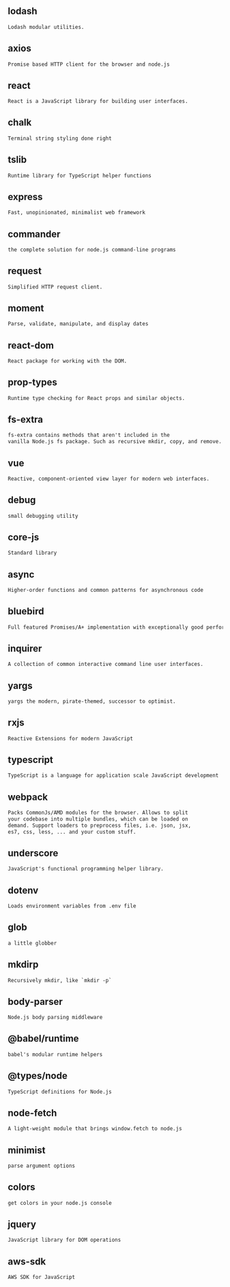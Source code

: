 ## lodash
```txt
Lodash modular utilities.
```

## axios
```txt
Promise based HTTP client for the browser and node.js
```

## react
```txt
React is a JavaScript library for building user interfaces.
```

## chalk
```txt
Terminal string styling done right
```

## tslib
```txt
Runtime library for TypeScript helper functions
```

## express
```txt
Fast, unopinionated, minimalist web framework
```

## commander
```txt
the complete solution for node.js command-line programs
```

## request
```txt
Simplified HTTP request client.
```

## moment
```txt
Parse, validate, manipulate, and display dates
```

## react-dom
```txt
React package for working with the DOM.
```

## prop-types
```txt
Runtime type checking for React props and similar objects.
```

## fs-extra
```txt
fs-extra contains methods that aren't included in the
vanilla Node.js fs package. Such as recursive mkdir, copy, and remove.
```

## vue
```txt
Reactive, component-oriented view layer for modern web interfaces.
```

## debug
```txt
small debugging utility
```

## core-js
```txt
Standard library
```

## async
```txt
Higher-order functions and common patterns for asynchronous code
```

## bluebird
```txt
Full featured Promises/A+ implementation with exceptionally good performance
```

## inquirer
```txt
A collection of common interactive command line user interfaces.
```

## yargs
```txt
yargs the modern, pirate-themed, successor to optimist.
```

## rxjs
```txt
Reactive Extensions for modern JavaScript
```

## typescript
```txt
TypeScript is a language for application scale JavaScript development
```

## webpack
```txt
Packs CommonJs/AMD modules for the browser. Allows to split 
your codebase into multiple bundles, which can be loaded on 
demand. Support loaders to preprocess files, i.e. json, jsx, 
es7, css, less, ... and your custom stuff.
```

## underscore
```txt
JavaScript's functional programming helper library.
```

## dotenv
```txt
Loads environment variables from .env file
```

## glob
```txt
a little globber
```

## mkdirp
```txt
Recursively mkdir, like `mkdir -p`
```

## body-parser
```txt
Node.js body parsing middleware
```

## @babel/runtime
```txt
babel's modular runtime helpers
```

## @types/node
```txt
TypeScript definitions for Node.js
```

## node-fetch
```txt
A light-weight module that brings window.fetch to node.js
```

## minimist
```txt
parse argument options
```

## colors
```txt
get colors in your node.js console
```

## jquery
```txt
JavaScript library for DOM operations
```

## aws-sdk
```txt
AWS SDK for JavaScript
```
